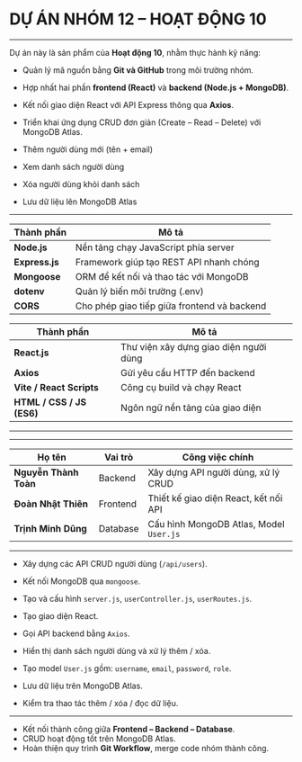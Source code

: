 # DỰ ÁN NHÓM 12 – HOẠT ĐỘNG 10



---


Dự án này là sản phẩm của **Hoạt động 10**, nhằm thực hành kỹ năng:

- Quản lý mã nguồn bằng **Git và GitHub** trong môi trường nhóm.
- Hợp nhất hai phần **frontend (React)** và **backend (Node.js + MongoDB)**.
- Kết nối giao diện React với API Express thông qua **Axios**.
- Triển khai ứng dụng CRUD đơn giản (Create – Read – Delete) với MongoDB Atlas.


- Thêm người dùng mới (tên + email)
- Xem danh sách người dùng
- Xóa người dùng khỏi danh sách
- Lưu dữ liệu lên MongoDB Atlas

---


| Thành phần     | Mô tả                                       |
| -------------- | ------------------------------------------- |
| **Node.js**    | Nền tảng chạy JavaScript phía server        |
| **Express.js** | Framework giúp tạo REST API nhanh chóng     |
| **Mongoose**   | ORM để kết nối và thao tác với MongoDB      |
| **dotenv**     | Quản lý biến môi trường (.env)              |
| **CORS**       | Cho phép giao tiếp giữa frontend và backend |



| Thành phần                | Mô tả                                  |
| ------------------------- | -------------------------------------- |
| **React.js**              | Thư viện xây dựng giao diện người dùng |
| **Axios**                 | Gửi yêu cầu HTTP đến backend           |
| **Vite / React Scripts**  | Công cụ build và chạy React            |
| **HTML / CSS / JS (ES6)** | Ngôn ngữ nền tảng của giao diện        |

---



---



| Họ tên             | Vai trò     | Công việc chính |
|--------------------|--------------|-----------------|
| **Nguyễn Thành Toàn** | Backend  | Xây dựng API người dùng, xử lý CRUD |
| **Đoàn Nhật Thiên**    | Frontend | Thiết kế giao diện React, kết nối API |
| **Trịnh Minh Dũng**    | Database | Cấu hình MongoDB Atlas, Model `User.js` |

---



- Xây dựng các API CRUD người dùng (`/api/users`).
- Kết nối MongoDB qua `mongoose`.
- Tạo và cấu hình `server.js`, `userController.js`, `userRoutes.js`.


- Tạo giao diện React.
- Gọi API backend bằng `Axios`.
- Hiển thị danh sách người dùng và xử lý thêm / xóa.


- Tạo model `User.js` gồm: `username`, `email`, `password`, `role`.
- Lưu dữ liệu trên MongoDB Atlas.
- Kiểm tra thao tác thêm / xóa / đọc dữ liệu.

---


- Kết nối thành công giữa **Frontend – Backend – Database**.
- CRUD hoạt động tốt trên MongoDB Atlas.
- Hoàn thiện quy trình **Git Workflow**, merge code nhóm thành công.
